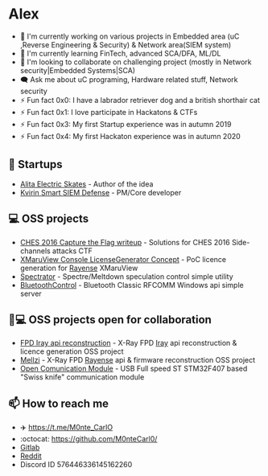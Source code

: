 # Alex 

- 🔭 I'm currently working on various projects in Embedded area (uC ,Reverse Engineering & Security) & Network area(SIEM system)
- 🌱 I'm currently learning FinTech,  advanced SCA/DFA, ML/DL  
- 👯 I'm looking to collaborate on challenging project (mostly in Network security|Embedded Systems|SCA)
- :left_speech_bubble: Ask me about uC programing, Hardware related stuff, Network security
- ⚡ Fun fact 0x0: I have a labrador retriever dog and  a british shorthair cat 
- ⚡ Fun fact 0x1: I love participate in Hackatons & CTFs
- ⚡ Fun fact 0x3: My first Startup experience  was in autumn 2019
- ⚡ Fun fact 0x4: My first Hackaton experience was in autumn 2020

## 🦄 Startups
 - [Alita Electric Skates](https://i-do-not-stand-by-in-the-presence-of-evil.com/projects) - Author of the idea
 - [Kvirin Smart SIEM Defense](https://security-band.com/kvirinssd) -  PM/Core developer

## 💻 OSS projects 
 - [CHES 2016 Capture the Flag writeup](https://github.com/M0nteCarl0/CHES-2016-Capture-the-Flag-writeup) - Solutions for CHES 2016 Side-channels attacks CTF 
 - [XMaruView Console LicenseGenerator Concept](https://github.com/M0nteCarl0/XMaruView_Console_LicenseGeneratorConcept) - PoC licence generation for [Rayense](https://www.rayenceusa.com/) XMaruView
 - [Spectrator](https://github.com/M0nteCarl0/Spectrator) - Spectre/Meltdown speculation control simple utility
 - [BluetoothControl](https://gitlab.com/M0nteCarl0/BluetoothControl) -  Bluetooth Classic RFCOMM Windows api simple server 
 

## 👯💻 OSS projects open for collaboration 
 - [FPD Iray api reconstruction](https://gitlab.com/M0nteCarl0/iray-api-reconstruction) - X-Ray FPD [Iray](https://www.iraygroup.com/site/productList?nid=15&lang=EN) api reconstruction & licence generation OSS project  
 - [Mellzi](https://github.com/M0nteCarl0/Mellzi) - X-Ray FPD [Rayense](https://www.rayenceusa.com/) api & firmware reconstruction OSS project
 - [Open Comunication Module](https://github.com/M0nteCarl0/OpenComunicationModule) - USB Full speed ST STM32F407 based  "Swiss knife" communication module   

## :mailbox: How to reach me
<!-- ## Where to find me -->

- :airplane: https://t.me/M0nte_CarlO
- :octocat: https://github.com/M0nteCarl0/
- [Gitlab](https://gitlab.com/M0nteCarl0)
- [Reddit](https://www.reddit.com/user/TechNotarius)
- Discord ID 576446336145162260



